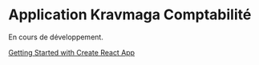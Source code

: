 # Application Kravmaga Comptabilité

En cours de développement.



[Getting Started with Create React App](/react-app-readme.md)





